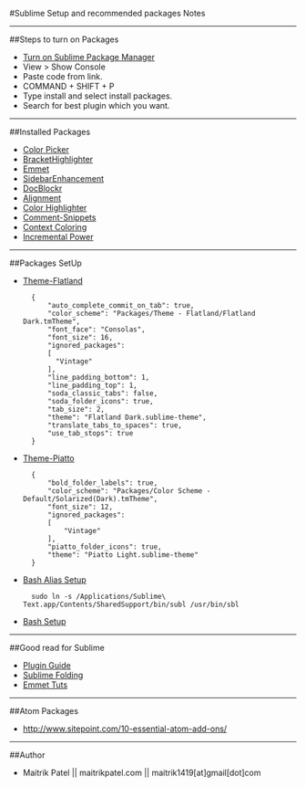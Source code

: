 #Sublime Setup and recommended packages Notes

---
##Steps to turn on Packages

- [Turn on Sublime Package Manager](https://sublime.wbond.net/installation)
- View > Show Console
- Paste code from link.
- COMMAND + SHIFT + P
- Type install and select install packages.
- Search for best plugin which you want.

---
##Installed Packages

- [Color Picker](https://sublime.wbond.net/packages/ColorPicker)
- [BracketHighlighter](https://github.com/facelessuser/BracketHighlighter)
- [Emmet](http://emmet.io/)
- [SidebarEnhancement](https://sublime.wbond.net/packages/SideBarEnhancements)
- [DocBlockr](https://sublime.wbond.net/packages/DocBlockr)
- [Alignment](https://sublime.wbond.net/packages/Alignment)
- [Color Highlighter](https://github.com/Monnoroch/ColorHighlighter)
- [Comment-Snippets](https://github.com/hachesilva/Comment-Snippets)
- [Context Coloring](https://github.com/mazurov/sublime-levels)
- [Incremental Power](https://packagecontrol.io/packages/Text%20Pastry)

---
##Packages SetUp

- [Theme-Flatland](https://github.com/thinkpixellab/flatland)

        {
            "auto_complete_commit_on_tab": true,
            "color_scheme": "Packages/Theme - Flatland/Flatland Dark.tmTheme",
            "font_face": "Consolas",
            "font_size": 16,
            "ignored_packages":
            [
              "Vintage"
            ],
            "line_padding_bottom": 1,
            "line_padding_top": 1,
            "soda_classic_tabs": false,
            "soda_folder_icons": true,
            "tab_size": 2,
            "theme": "Flatland Dark.sublime-theme",
            "translate_tabs_to_spaces": true,
            "use_tab_stops": true
        }

- [Theme-Piatto](https://sublime.wbond.net/packages/Theme%20-%20Piatto)     

        {
            "bold_folder_labels": true,
            "color_scheme": "Packages/Color Scheme - Default/Solarized(Dark).tmTheme",
            "font_size": 12,
            "ignored_packages":
            [
                "Vintage"
            ],
            "piatto_folder_icons": true,
            "theme": "Piatto Light.sublime-theme"
        }

- [Bash Alias Setup](http://alittlecode.com/open-a-file-in-sublime-text-via-os-x-terminal/)

		sudo ln -s /Applications/Sublime\ Text.app/Contents/SharedSupport/bin/subl /usr/bin/sbl

- [Bash Setup](http://olivierlacan.com/posts/launch-sublime-text-2-from-the-command-line/)

---
##Good read for Sublime

- [Plugin Guide](http://scotch.io/bar-talk/the-complete-visual-guide-to-sublime-text-3-plugins-part-1)
- [Sublime Folding](http://wesbos.com/sublime-text-code-folding/)
- [Emmet Tuts](http://docs.emmet.io/)

---
##Atom Packages

- http://www.sitepoint.com/10-essential-atom-add-ons/

---
##Author

- Maitrik Patel || maitrikpatel.com || maitrik1419[at]gmail[dot]com
